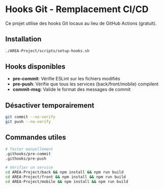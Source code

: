 # Hooks Git - Remplacement CI/CD

Ce projet utilise des hooks Git locaux au lieu de GitHub Actions (gratuit).

## Installation

```bash
./AREA-Project/scripts/setup-hooks.sh
```

## Hooks disponibles

- **pre-commit**: Vérifie ESLint sur les fichiers modifiés
- **pre-push**: Vérifie que tous les services (back/front/mobile) compilent
- **commit-msg**: Valide le format des messages de commit

## Désactiver temporairement

```bash
git commit --no-verify
git push --no-verify
```

## Commandes utiles

```bash
# Tester manuellement
.githooks/pre-commit
.githooks/pre-push

# Vérifier un service
cd AREA-Project/back && npm install && npm run build
cd AREA-Project/front && npm install && npm run build
cd AREA-Project/mobile && npm install && npm run build
```
